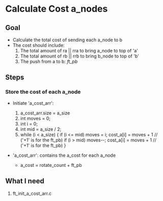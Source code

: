 # Calculate Cost a_nodes

## Goal
+ Calculate the total cost of sending each a_node to b
+ The cost should include:
  1. The total amount of ra || rra to bring a_node to top of 'a'
  2. The total amount of rb || rrb to bring b_node to top of 'b'
  3. The push from a to b: *ft_pb*

## Steps

### Store the cost of each a_node
+ Initiate 'a_cost_arr':
  1. a_cost_arr.size = a_size
  2. int moves = 0;
  3. int i = 0;
  4. int mid = a_size / 2;
  5. while (i < a_size)
	{
		if (i <= mid)
			moves = i;
			cost_a[i] = moves + 1  // ('+1' is for the ft_pb)
		if (i > mid)
			moves--;
			cost_a[i] = moves + 1  // ('+1' is for the ft_pb)
	}

+ 'a_cost_arr': contains the a_cost for each a_node
     + a_cost = rotate_count + ft_pb

## What I need

1. ft_init_a_cost_arr.c